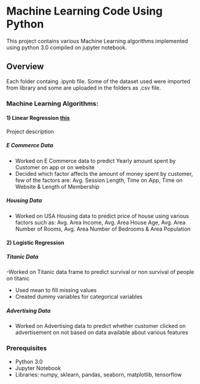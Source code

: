 # Machine Learning Code Using Python

This project contains various Machine Learning algorithms implemented using python 3.0 compiled on jupyter notebook. 

## Overview

Each folder containg .ipynb file. Some of the dataset used were imported from library and some are uploaded in the folders as .csv file.

### Machine Learning Algorithms:

#### 1) Linear Regression [this](https://github.com/kkaushi4/Machine-Learning-Case-Studies/tree/master/Regression)

Project description
##### E Commerce Data 
- Worked on E Commerce data to predict Yearly amount spent by Customer on app or on website
- Decided which factor affects the amount of money spent by customer, few of the factors are:
Avg. Session Length, Time on App, Time on Website & Length of Membership

#####  Housing Data
- Worked on USA Housing data to predict price of house using various factors such as:
Avg. Area Income, Avg. Area House Age, Avg. Area Number of Rooms, Avg. Area Number of Bedrooms & Area Population 

#### 2) Logistic Regression

##### Titanic Data
-Worked on Titanic data frame to predict survival or non survival of people on titanic
- Used mean to fill missing values
- Created dummy variables for categorical variables

##### Advertising Data
- Worked on Advertising data to predict whether customer clicked on advertisement on not based on data available about various features 

### Prerequisites
- Python 3.0
- Jupyter Notebook
- Libraries: numpy, sklearn, pandas, seaborn, matplotlib, tensorflow

